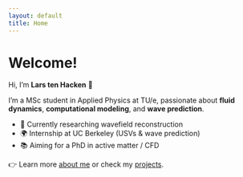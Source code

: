 ```yaml
---
layout: default
title: Home
---
```

# Welcome!

Hi, I’m **Lars ten Hacken** 👋

I’m a MSc student in Applied Physics at TU/e, passionate about **fluid dynamics**, **computational modeling**, and **wave prediction**.

- 🔬 Currently researching wavefield reconstruction
- 🌍 Internship at UC Berkeley (USVs & wave prediction)
- 📚 Aiming for a PhD in active matter / CFD

👉 Learn more [about me](about) or check my [projects](projects).